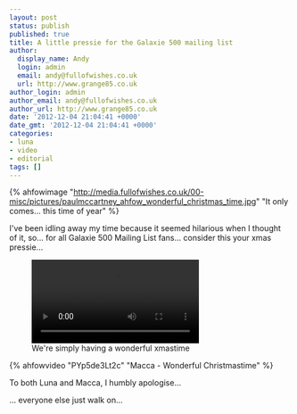 ```yaml
---
layout: post
status: publish
published: true
title: A little pressie for the Galaxie 500 mailing list
author:
  display_name: Andy
  login: admin
  email: andy@fullofwishes.co.uk
  url: http://www.grange85.co.uk
author_login: admin
author_email: andy@fullofwishes.co.uk
author_url: http://www.grange85.co.uk
date: '2012-12-04 21:04:41 +0000'
date_gmt: '2012-12-04 21:04:41 +0000'
categories:
- luna
- video
- editorial
tags: []
---
```

{% ahfowimage "http://media.fullofwishes.co.uk/00-misc/pictures/paulmccartney_ahfow_wonderful_christmas_time.jpg" "It only comes... this time of year" %}

<p>I've been idling away my time because it seemed hilarious when I thought of it, so... for all Galaxie 500 Mailing List fans... consider this your xmas pressie...</p>


<figure class="caption aligncenter">
<div class="embed-responsive embed-responsive-4by3">
	<video class="embed-responsive-item" controls>
		<source src="http://media.fullofwishes.co.uk/video/lunawc2.mp4" type="video/mp4">
	</video>
</div>
<figcaption class="caption-text">We're simply having a wonderful xmastime</figcaption></figure>

{% ahfowvideo "PYp5de3Lt2c" "Macca - Wonderful Christmastime" %}

<p>To both Luna and Macca, I humbly apologise...</p>
<p>... everyone else just walk on...</p>
